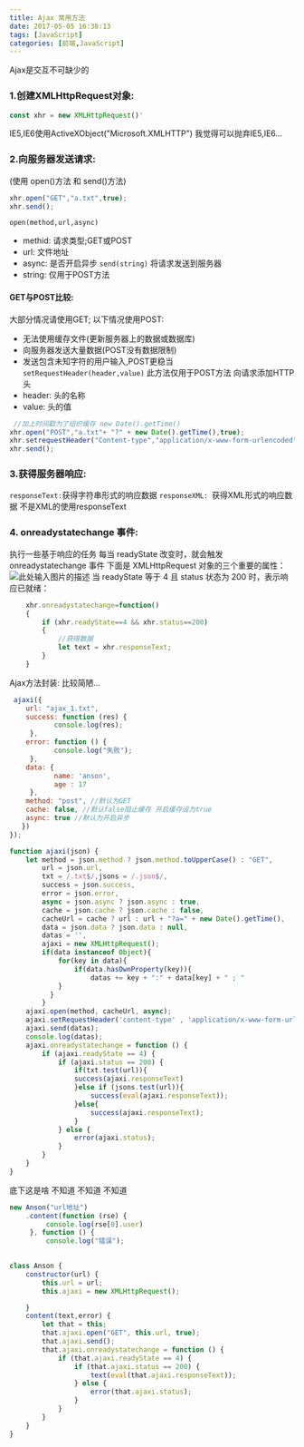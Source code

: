 ```yaml
---
title: Ajax 常用方法
date: 2017-05-05 16:38:13
tags: [JavaScript]
categories: [前端,JavaScript]
---
```

Ajax是交互不可缺少的
<!--more-->
### 1.创建XMLHttpRequest对象:
```js
const xhr = new XMLHttpRequest()'
```
IE5,IE6使用ActiveXObject("Microsoft.XMLHTTP")
我觉得可以抛弃IE5,IE6...
### 2.向服务器发送请求:
(使用 open()方法 和 send()方法)
```js
xhr.open("GET","a.txt",true);
xhr.send();
```
` open(method,url,async) `
- methid: 请求类型;GET或POST
- url: 文件地址
- async: 是否开启异步
` send(string) `
将请求发送到服务器
- string: 仅用于POST方法


#### GET与POST比较:
大部分情况请使用GET;
以下情况使用POST:
- 无法使用缓存文件(更新服务器上的数据或数据库)
- 向服务器发送大量数据(POST没有数据限制)
- 发送包含未知字符的用户输入,POST更稳当
` setRequestHeader(header,value) `
此方法仅用于POST方法
向请求添加HTTP头
- header: 头的名称
- value: 头的值
```js
 //加上时间戳为了组织缓存 new Date().getTime()
xhr.open("POST","a.txt"+ "?" + new Date().getTime(),true);
xhr.setrequestHeader("Content-type","application/x-www-form-urlencoded");
xhr.send();
```
### 3.获得服务器响应:
` responseText: `获得字符串形式的响应数据
`responseXML: `获得XML形式的响应数据
不是XML的使用responseText
### 4. onreadystatechange 事件:
执行一些基于响应的任务
每当 readyState 改变时，就会触发 onreadystatechange 事件
下面是 XMLHttpRequest 对象的三个重要的属性：
![此处输入图片的描述][1]
当 readyState 等于 4 且 status 状态为 200 时，表示响应已就绪：
```js
	xhr.onreadystatechange=function()
	{
		if (xhr.readyState==4 && xhr.status==200)
		{
            //获得数据
			let text = xhr.responseText;
		}
	}
```

Ajax方法封装:
比较简陋...
```js
 ajaxi({
    url: "ajax_1.txt",
    success: function (res) {
           console.log(res);
     },
    error: function () {
           console.log("失败");
     },
    data: {
           name: 'anson',
           age : 17
     },
    method: "post", //默认为GET
    cache: false, //默认false阻止缓存 开启缓存设为true
    async: true //默认为开启异步
   })
});
```
```js
function ajaxi(json) {
    let method = json.method ? json.method.toUpperCase() : "GET",
        url = json.url,
        txt = /.txt$/,jsons = /.json$/,
        success = json.success,
        error = json.error,
        async = json.async ? json.async : true,
        cache = json.cache ? json.cache : false,
        cacheUrl = cache ? url : url + "?a=" + new Date().getTime(),
        data = json.data ? json.data : null,
        datas = '',        
        ajaxi = new XMLHttpRequest();
        if(data instanceof Object){
            for(key in data){
                if(data.hasOwnProperty(key)){
                    datas += key + ":" + data[key] + " ; "
            }
          }
        }         
    ajaxi.open(method, cacheUrl, async);
    ajaxi.setRequestHeader('content-type' , 'application/x-www-form-urlencoded');
    ajaxi.send(datas);  
    console.log(datas);  
    ajaxi.onreadystatechange = function () {
        if (ajaxi.readyState == 4) {
            if (ajaxi.status == 200) {
                if(txt.test(url)){
                success(ajaxi.responseText)
                }else if (jsons.test(url)){
                    success(eval(ajaxi.responseText));
                }else{
                    success(ajaxi.responseText);
                }
            } else {
                error(ajaxi.status);
            }
        }
    }
}
```

底下这是啥 不知道 不知道 不知道
```js
new Anson("url地址")
    .content(function (rse) {
         console.log(rse[0].user)
     }, function () {
         console.log("错误");
                
```
```js
class Anson {
    constructor(url) {
        this.url = url;
        this.ajaxi = new XMLHttpRequest();

    }
    content(text,error) {
        let that = this;
        that.ajaxi.open("GET", this.url, true);
        that.ajaxi.send();
        that.ajaxi.onreadystatechange = function () {
            if (that.ajaxi.readyState == 4) {
                if (that.ajaxi.status == 200) {
                    text(eval(that.ajaxi.responseText));
                } else {
                    error(that.ajaxi.status);
                }
            }
        }
    }
}
```


  [1]: http://i1.piimg.com/1949/b25889aa6aaef02b.jpg